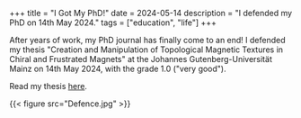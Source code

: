 +++
title = "I Got My PhD!"
date = 2024-05-14
description = "I defended my PhD on 14th May 2024."
tags = ["education", "life"]
+++

After years of work, my PhD journal has finally come to an end! I defended my thesis "Creation and Manipulation of Topological Magnetic Textures in Chiral and Frustrated Magnets" at the Johannes Gutenberg-Universität Mainz on 14th May 2024, with the grade 1.0 ("very good").

Read my thesis [here](http://doi.org/10.25358/openscience-10397).

{{< figure src="Defence.jpg" >}}
